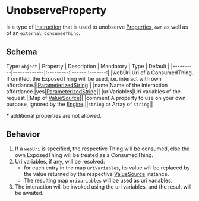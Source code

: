 # UnobserveProperty
Is a type of [Instruction] that is used to unobserve [Properties][Property], `own` as well as of an `external ConsumedThing`.

## Schema

Type: `object`
| Property | Description | Mandatory | Type | Default |
|----------|-------------|:---------:|------|:-------:|
|webUri|Uri of a ConsumedThing. If omitted, the ExposedThing will be used, i.e. interact with own affordance.||[ParameterizedString]||
|name|Name of the interaction affordance.|yes|[ParameterizedString]||
|uriVariables|Uri variables of the request.||Map of [ValueSource]||
|comment|A property to use on your own purpose, ignored by the [Engine].||`string` or Array of `string`||

**\*** additional properties are not allowed.

## Behavior
1. If a `webUri` is specified, the respective Thing will be consumed,
else the own ExposedThing will be treated as a ConsumedThing.
2. Uri variables, if any, will be resolved:
    - for each entry in the map `uriVariables`, its value will be replaced by the value returned by the respective [ValueSource] instance.
    - The resulting map `uriVariables` will be used as uri variables.
3. The interaction will be invoked using the uri variables, and the result will be awaited.


[Engine]: ../Definitions.md#virtual-thing-engine-and-engine

[Instruction]: Instruction.md
[Property]: ../main_components/Property.md

[ValueSource]: ../helper_components/ValueSource.md
[ParameterizedString]: ../helper_components/ParameterizedString.md
